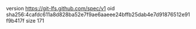 version https://git-lfs.github.com/spec/v1
oid sha256:4cafdc611a8d828ba52e7f9ae6aaeee24bffb25dab4e7d91876512e91f9b417f
size 171
